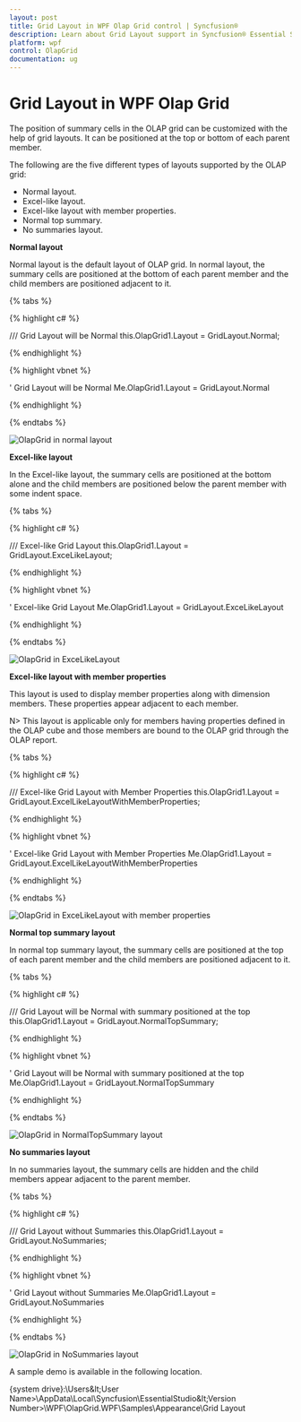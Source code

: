 ```yaml
---
layout: post
title: Grid Layout in WPF Olap Grid control | Syncfusion®
description: Learn about Grid Layout support in Syncfusion® Essential Studio® WPF Olap Grid control, its elements and more details.
platform: wpf
control: OlapGrid
documentation: ug
---
```


# Grid Layout in WPF Olap Grid

The position of summary cells in the OLAP grid can be customized with the help of grid layouts. It can be positioned at the top or bottom of each parent member.

The following are the five different types of layouts supported by the OLAP grid:

* Normal layout.
* Excel-like layout.
* Excel-like layout with member properties.
* Normal top summary.
* No summaries layout.

**Normal layout**

Normal layout is the default layout of OLAP grid. In normal layout, the summary cells are positioned at the bottom of each parent member and the child members are positioned adjacent to it.

{% tabs %}
  
{% highlight c# %}

/// Grid Layout will be Normal
this.OlapGrid1.Layout = GridLayout.Normal; 

{% endhighlight %}

{% highlight vbnet %}

' Grid Layout will be Normal
Me.OlapGrid1.Layout = GridLayout.Normal

{% endhighlight %}

{% endtabs %}

![OlapGrid in normal layout](Grid-Layouts_images/Grid-Layouts_img1.png)

**Excel-like layout**

In the Excel-like layout, the summary cells are positioned at the bottom alone and the child members are positioned below the parent member with some indent space.

{% tabs %}
  
{% highlight c# %}

/// Excel-like Grid Layout
this.OlapGrid1.Layout = GridLayout.ExceLikeLayout; 

{% endhighlight %}

{% highlight vbnet %}

' Excel-like Grid Layout
Me.OlapGrid1.Layout = GridLayout.ExceLikeLayout

{% endhighlight %}

{% endtabs %}

![OlapGrid in ExceLikeLayout](Grid-Layouts_images/Grid-Layouts_img2.png)

**Excel-like layout with member properties**

This layout is used to display member properties along with dimension members. These properties appear adjacent to each member.

N> This layout is applicable only for members having properties defined in the OLAP cube and those members are bound to the OLAP grid through the OLAP report.

{% tabs %}
  
{% highlight c# %}

/// Excel-like Grid Layout with Member Properties 
this.OlapGrid1.Layout = GridLayout.ExcelLikeLayoutWithMemberProperties;

{% endhighlight %}

{% highlight vbnet %}

' Excel-like Grid Layout with Member Properties
Me.OlapGrid1.Layout = GridLayout.ExcelLikeLayoutWithMemberProperties

{% endhighlight %}

{% endtabs %}

![OlapGrid in ExceLikeLayout with member properties](Grid-Layouts_images/Grid-Layouts_img3.png)

**Normal top summary layout**

In normal top summary layout, the summary cells are positioned at the top of each parent member and the child members are positioned adjacent to it.

{% tabs %}
  
{% highlight c# %}

/// Grid Layout will be Normal with summary positioned at the top
this.OlapGrid1.Layout = GridLayout.NormalTopSummary; 

{% endhighlight %}

{% highlight vbnet %}

' Grid Layout will be Normal with summary positioned at the top
Me.OlapGrid1.Layout = GridLayout.NormalTopSummary

{% endhighlight %}

{% endtabs %}

![OlapGrid in NormalTopSummary layout](Grid-Layouts_images/Grid-Layouts_img4.png)

**No summaries layout**

In no summaries layout, the summary cells are hidden and the child members appear adjacent to the parent member.

{% tabs %}
  
{% highlight c# %}

/// Grid Layout without Summaries
this.OlapGrid1.Layout = GridLayout.NoSummaries; 

{% endhighlight %}

{% highlight vbnet %}

' Grid Layout without Summaries
Me.OlapGrid1.Layout = GridLayout.NoSummaries

{% endhighlight %}

{% endtabs %}

![OlapGrid in NoSummaries layout](Grid-Layouts_images/Grid-Layouts_img5.png)

A sample demo is available in the following location.

{system drive}:\Users\&lt;User Name&gt;\AppData\Local\Syncfusion\EssentialStudio\&lt;Version Number&gt;\WPF\OlapGrid.WPF\Samples\Appearance\Grid Layout
